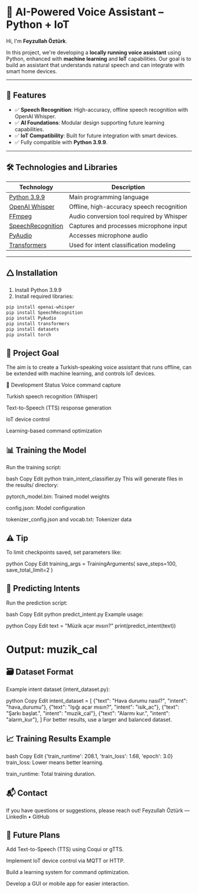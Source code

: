 # 🧠 AI-Powered Voice Assistant – Python + IoT

Hi, I'm **Feyzullah Öztürk**.

In this project, we're developing a **locally running voice assistant** using Python, enhanced with **machine learning** and **IoT** capabilities. Our goal is to build an assistant that understands natural speech and can integrate with smart home devices.

---

## 🚀 Features

- ✅ **Speech Recognition**: High-accuracy, offline speech recognition with OpenAI Whisper.
- ✅ **AI Foundations**: Modular design supporting future learning capabilities.
- ✅ **IoT Compatibility**: Built for future integration with smart devices.
- ✅ Fully compatible with **Python 3.9.9**.

---

## 🛠 Technologies and Libraries

| Technology                                                           | Description                                                                 |
|----------------------------------------------------------------------|-----------------------------------------------------------------------------|
| [Python 3.9.9](https://www.python.org/downloads/release/python-399/) | Main programming language                                                   |
| [OpenAI Whisper](https://github.com/openai/whisper)                  | Offline, high-accuracy speech recognition                                  |
| [FFmpeg](https://www.gyan.dev/ffmpeg/builds/)                        | Audio conversion tool required by Whisper                                  |
| [SpeechRecognition](https://pypi.org/project/SpeechRecognition/)     | Captures and processes microphone input                                    |
| [PyAudio](https://pypi.org/project/PyAudio/)                         | Accesses microphone audio                                                  |
| [Transformers](https://huggingface.co/docs/transformers/index)      | Used for intent classification modeling                                    |

---

## 🛆 Installation

1. Install Python 3.9.9
2. Install required libraries:

```bash
pip install openai-whisper
pip install SpeechRecognition
pip install PyAudio
pip install transformers
pip install datasets
pip install torch
```
## 🎯 Project Goal
The aim is to create a Turkish-speaking voice assistant that runs offline, can be extended with machine learning, and controls IoT devices.

🧪 Development Status
 Voice command capture

 Turkish speech recognition (Whisper)

 Text-to-Speech (TTS) response generation

 IoT device control

 Learning-based command optimization

## 📊 Training the Model
Run the training script:

bash
Copy
Edit
python train_intent_classifier.py
This will generate files in the results/ directory:

pytorch_model.bin: Trained model weights

config.json: Model configuration

tokenizer_config.json and vocab.txt: Tokenizer data

## ⚠️ Tip
To limit checkpoints saved, set parameters like:

python
Copy
Edit
training_args = TrainingArguments(
    save_steps=100,
    save_total_limit=2
)
## 🔎 Predicting Intents
Run the prediction script:

bash
Copy
Edit
python predict_intent.py
Example usage:

python
Copy
Edit
text = "Müzik açar mısın?"
print(predict_intent(text))
# Output: muzik_cal
## 🗃 Dataset Format
Example intent dataset (intent_dataset.py):

python
Copy
Edit
intent_dataset = [
    {"text": "Hava durumu nasıl?", "intent": "hava_durumu"},
    {"text": "Işığı açar mısın?", "intent": "isik_ac"},
    {"text": "Şarkı başlat.", "intent": "muzik_cal"},
    {"text": "Alarmı kur.", "intent": "alarm_kur"},
]
For better results, use a larger and balanced dataset.

## 📈 Training Results Example
bash
Copy
Edit
{'train_runtime': 208.1, 'train_loss': 1.68, 'epoch': 3.0}
train_loss: Lower means better learning.

train_runtime: Total training duration.

## 📬 Contact
If you have questions or suggestions, please reach out!
Feyzullah Öztürk — LinkedIn • GitHub

## 🧠 Future Plans
Add Text-to-Speech (TTS) using Coqui or gTTS.

Implement IoT device control via MQTT or HTTP.

Build a learning system for command optimization.

Develop a GUI or mobile app for easier interaction.


